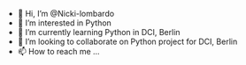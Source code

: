 - 👋 Hi, I’m @Nicki-lombardo
- 👀 I’m interested in Python
- 🌱 I’m currently learning Python in DCI, Berlin
- 💞️ I’m looking to collaborate on Python project for DCI, Berlin
- 📫 How to reach me ...

<!---
Nicky-lombardo/Nicky-lombardo is a ✨ special ✨ repository because its `README.md` (this file) appears on your GitHub profile.
You can click the Preview link to take a look at your changes.
--->
